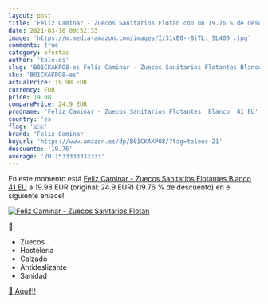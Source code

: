 ```yaml
---
layout: post
title: 'Feliz Caminar - Zuecos Sanitarios Flotan con un 19.76 % de descuento'
date: 2021-03-18 09:52:33
image: 'https://m.media-amazon.com/images/I/31vE0--8jTL._SL400_.jpg'
comments: true
category: ofertas
author: 'tole.es'
slug: 'B01CKAKPO8-es Feliz Caminar - Zuecos Sanitarios Flotantes Blanco 41 EU'
sku: 'B01CKAKPO8-es'
actualPrice: 19.98 EUR
currency: EUR
price: 19.98
comparePrice: 24.9 EUR
prodname: 'Feliz Caminar - Zuecos Sanitarios Flotantes  Blanco  41 EU'
country: 'es'
flag: '🇪🇸'
brand: 'Feliz Caminar'
buyurl: 'https://www.amazon.es/dp/B01CKAKPO8/?tag=tolees-21'
descuento: '19.76'
average: '20.1533333333333'
---
```


En este momento está [Feliz Caminar - Zuecos Sanitarios Flotantes  Blanco  41 EU](https://www.amazon.es/dp/B01CKAKPO8/?tag=tolees-21) a 19.98 EUR (original: 24.9 EUR) (19.76 %  de descuento) en el siguiente enlace!

[![Feliz Caminar - Zuecos Sanitarios Flotan](https://m.media-amazon.com/images/I/31vE0--8jTL._SL400_.jpg)](https://www.amazon.es/dp/B01CKAKPO8/?tag=tolees-21)

🔎:

- Zuecos
- Hostelería
- Calzado
- Antideslizante
- Sanidad

[🛒 Aquí!!!](https://www.amazon.es/dp/B01CKAKPO8/?tag=tolees-21)

